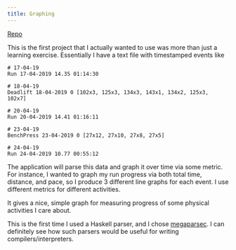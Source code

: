 ```yaml
---
title: Graphing
---
```


<span class="fa fa-github"></span> <a href="https://github.com/tbidne/graphing">Repo</a>

This is the first project that I actually wanted to use was more than just a learning exercise. Essentially I have a text file with timestamped events like

```text
# 17-04-19
Run 17-04-2019 14.35 01:14:30

# 18-04-19
Deadlift 18-04-2019 0 [102x3, 125x3, 134x3, 143x1, 134x2, 125x3, 102x7]

# 20-04-19
Run 20-04-2019 14.41 01:16:11

# 23-04-19
BenchPress 23-04-2019 0 [27x12, 27x10, 27x8, 27x5]

# 24-04-19
Run 24-04-2019 10.77 00:55:12
```

The application will parse this data and graph it over time via some metric. For instance, I wanted to graph my run progress via both total time, distance, and pace, so I produce 3 different line graphs for each event. I use different metrics for different activities.

It gives a nice, simple graph for measuring progress of some physical activities I care about.

This is the first time I used a Haskell parser, and I chose [megaparsec](https://hackage.haskell.org/package/megaparsec). I can definitely see how such parsers would be useful for writing compilers/interpreters.
